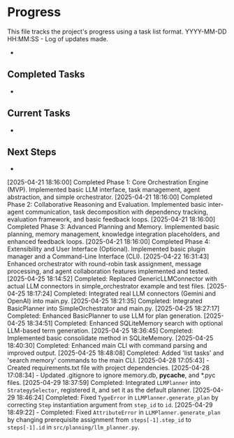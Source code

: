 # Progress

This file tracks the project's progress using a task list format.
YYYY-MM-DD HH:MM:SS - Log of updates made.

*

## Completed Tasks

*

## Current Tasks

*

## Next Steps

*
[2025-04-21 18:16:00] Completed Phase 1: Core Orchestration Engine (MVP). Implemented basic LLM interface, task management, agent abstraction, and simple orchestrator.
[2025-04-21 18:16:00] Completed Phase 2: Collaborative Reasoning and Evaluation. Implemented basic inter-agent communication, task decomposition with dependency tracking, evaluation framework, and basic feedback loops.
[2025-04-21 18:16:00] Completed Phase 3: Advanced Planning and Memory. Implemented basic planning, memory management, knowledge integration placeholders, and enhanced feedback loops.
[2025-04-21 18:16:00] Completed Phase 4: Extensibility and User Interface (Optional). Implemented basic plugin manager and a Command-Line Interface (CLI).
[2025-04-22 16:31:43] Enhanced orchestrator with round-robin task assignment, message processing, and agent collaboration features implemented and tested.
[2025-04-25 18:14:52] Completed: Replaced GenericLLMConnector with actual LLM connectors in simple_orchestrator example and test files.
[2025-04-25 18:17:24] Completed: Integrated real LLM connectors (Gemini and OpenAI) into main.py.
[2025-04-25 18:21:35] Completed: Integrated BasicPlanner into SimpleOrchestrator and main.py.
[2025-04-25 18:27:17] Completed: Enhanced BasicPlanner to use LLM for plan generation.
[2025-04-25 18:34:51] Completed: Enhanced SQLiteMemory search with optional LLM-based term generation.
[2025-04-25 18:36:45] Completed: Implemented basic consolidate method in SQLiteMemory.
[2025-04-25 18:40:30] Completed: Enhanced main CLI with command parsing and improved output.
[2025-04-25 18:48:08] Completed: Added 'list tasks' and 'search memory' commands to the main CLI.
[2025-04-28 17:05:43] - Created requirements.txt file with project dependencies.
[2025-04-28 17:08:34] - Updated .gitignore to ignore memory.db, __pycache__, and *.pyc files.
[2025-04-29 18:37:59] Completed: Integrated `LLMPlanner` into `StrategySelector`, registered it, and set it as the default planner.
[2025-04-29 18:46:24] Completed: Fixed `TypeError` in `LLMPlanner.generate_plan` by correcting `Step` instantiation argument from `step_id` to `id`.
[2025-04-29 18:49:22] - Completed: Fixed `AttributeError` in `LLMPlanner.generate_plan` by changing prerequisite assignment from `steps[-1].step_id` to `steps[-1].id` in `src/planning/llm_planner.py`.